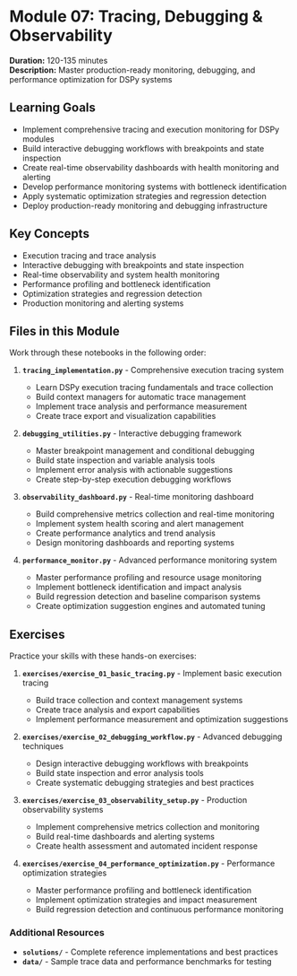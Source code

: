 # Module 07: Tracing, Debugging & Observability

**Duration:** 120-135 minutes  
**Description:** Master production-ready monitoring, debugging, and performance optimization for DSPy systems

## Learning Goals

- Implement comprehensive tracing and execution monitoring for DSPy modules
- Build interactive debugging workflows with breakpoints and state inspection
- Create real-time observability dashboards with health monitoring and alerting
- Develop performance monitoring systems with bottleneck identification
- Apply systematic optimization strategies and regression detection
- Deploy production-ready monitoring and debugging infrastructure

## Key Concepts

- Execution tracing and trace analysis
- Interactive debugging with breakpoints and state inspection
- Real-time observability and system health monitoring
- Performance profiling and bottleneck identification
- Optimization strategies and regression detection
- Production monitoring and alerting systems

## Files in this Module

Work through these notebooks in the following order:

1. **`tracing_implementation.py`** - Comprehensive execution tracing system
   - Learn DSPy execution tracing fundamentals and trace collection
   - Build context managers for automatic trace management
   - Implement trace analysis and performance measurement
   - Create trace export and visualization capabilities

2. **`debugging_utilities.py`** - Interactive debugging framework
   - Master breakpoint management and conditional debugging
   - Build state inspection and variable analysis tools
   - Implement error analysis with actionable suggestions
   - Create step-by-step execution debugging workflows

3. **`observability_dashboard.py`** - Real-time monitoring dashboard
   - Build comprehensive metrics collection and real-time monitoring
   - Implement system health scoring and alert management
   - Create performance analytics and trend analysis
   - Design monitoring dashboards and reporting systems

4. **`performance_monitor.py`** - Advanced performance monitoring system
   - Master performance profiling and resource usage monitoring
   - Implement bottleneck identification and impact analysis
   - Build regression detection and baseline comparison systems
   - Create optimization suggestion engines and automated tuning

## Exercises

Practice your skills with these hands-on exercises:

1. **`exercises/exercise_01_basic_tracing.py`** - Implement basic execution tracing
   - Build trace collection and context management systems
   - Create trace analysis and export capabilities
   - Implement performance measurement and optimization suggestions

2. **`exercises/exercise_02_debugging_workflow.py`** - Advanced debugging techniques
   - Design interactive debugging workflows with breakpoints
   - Build state inspection and error analysis tools
   - Create systematic debugging strategies and best practices

3. **`exercises/exercise_03_observability_setup.py`** - Production observability systems
   - Implement comprehensive metrics collection and monitoring
   - Build real-time dashboards and alerting systems
   - Create health assessment and automated incident response

4. **`exercises/exercise_04_performance_optimization.py`** - Performance optimization strategies
   - Master performance profiling and bottleneck identification
   - Implement optimization strategies and impact measurement
   - Build regression detection and continuous performance monitoring

### Additional Resources

- **`solutions/`** - Complete reference implementations and best practices
- **`data/`** - Sample trace data and performance benchmarks for testing